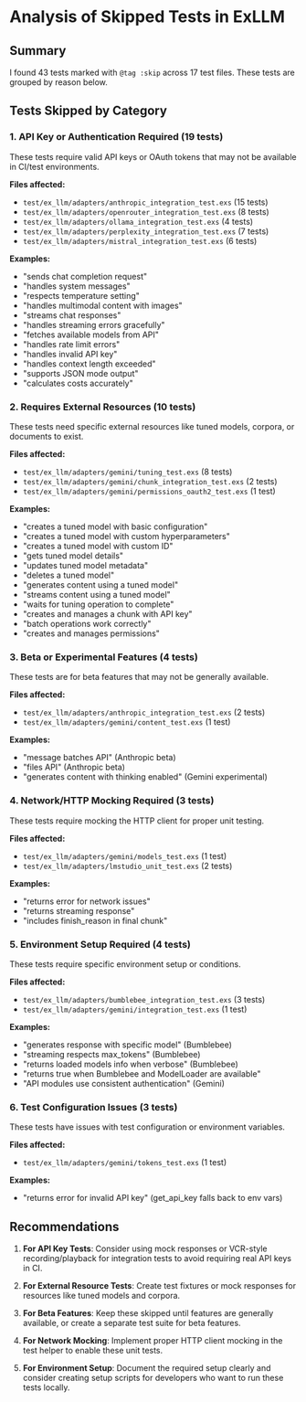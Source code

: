 # Analysis of Skipped Tests in ExLLM

## Summary

I found 43 tests marked with `@tag :skip` across 17 test files. These tests are grouped by reason below.

## Tests Skipped by Category

### 1. **API Key or Authentication Required** (19 tests)
These tests require valid API keys or OAuth tokens that may not be available in CI/test environments.

**Files affected:**
- `test/ex_llm/adapters/anthropic_integration_test.exs` (15 tests)
- `test/ex_llm/adapters/openrouter_integration_test.exs` (8 tests)
- `test/ex_llm/adapters/ollama_integration_test.exs` (4 tests)
- `test/ex_llm/adapters/perplexity_integration_test.exs` (7 tests)
- `test/ex_llm/adapters/mistral_integration_test.exs` (6 tests)

**Examples:**
- "sends chat completion request"
- "handles system messages"
- "respects temperature setting"
- "handles multimodal content with images"
- "streams chat responses"
- "handles streaming errors gracefully"
- "fetches available models from API"
- "handles rate limit errors"
- "handles invalid API key"
- "handles context length exceeded"
- "supports JSON mode output"
- "calculates costs accurately"

### 2. **Requires External Resources** (10 tests)
These tests need specific external resources like tuned models, corpora, or documents to exist.

**Files affected:**
- `test/ex_llm/adapters/gemini/tuning_test.exs` (8 tests)
- `test/ex_llm/adapters/gemini/chunk_integration_test.exs` (2 tests)
- `test/ex_llm/adapters/gemini/permissions_oauth2_test.exs` (1 test)

**Examples:**
- "creates a tuned model with basic configuration"
- "creates a tuned model with custom hyperparameters"
- "creates a tuned model with custom ID"
- "gets tuned model details"
- "updates tuned model metadata"
- "deletes a tuned model"
- "generates content using a tuned model"
- "streams content using a tuned model"
- "waits for tuning operation to complete"
- "creates and manages a chunk with API key"
- "batch operations work correctly"
- "creates and manages permissions"

### 3. **Beta or Experimental Features** (4 tests)
These tests are for beta features that may not be generally available.

**Files affected:**
- `test/ex_llm/adapters/anthropic_integration_test.exs` (2 tests)
- `test/ex_llm/adapters/gemini/content_test.exs` (1 test)

**Examples:**
- "message batches API" (Anthropic beta)
- "files API" (Anthropic beta)
- "generates content with thinking enabled" (Gemini experimental)

### 4. **Network/HTTP Mocking Required** (3 tests)
These tests require mocking the HTTP client for proper unit testing.

**Files affected:**
- `test/ex_llm/adapters/gemini/models_test.exs` (1 test)
- `test/ex_llm/adapters/lmstudio_unit_test.exs` (2 tests)

**Examples:**
- "returns error for network issues"
- "returns streaming response"
- "includes finish_reason in final chunk"

### 5. **Environment Setup Required** (4 tests)
These tests require specific environment setup or conditions.

**Files affected:**
- `test/ex_llm/adapters/bumblebee_integration_test.exs` (3 tests)
- `test/ex_llm/adapters/gemini/integration_test.exs` (1 test)

**Examples:**
- "generates response with specific model" (Bumblebee)
- "streaming respects max_tokens" (Bumblebee)
- "returns loaded models info when verbose" (Bumblebee)
- "returns true when Bumblebee and ModelLoader are available"
- "API modules use consistent authentication" (Gemini)

### 6. **Test Configuration Issues** (3 tests)
These tests have issues with test configuration or environment variables.

**Files affected:**
- `test/ex_llm/adapters/gemini/tokens_test.exs` (1 test)

**Examples:**
- "returns error for invalid API key" (get_api_key falls back to env vars)

## Recommendations

1. **For API Key Tests**: Consider using mock responses or VCR-style recording/playback for integration tests to avoid requiring real API keys in CI.

2. **For External Resource Tests**: Create test fixtures or mock responses for resources like tuned models and corpora.

3. **For Beta Features**: Keep these skipped until features are generally available, or create a separate test suite for beta features.

4. **For Network Mocking**: Implement proper HTTP client mocking in the test helper to enable these unit tests.

5. **For Environment Setup**: Document the required setup clearly and consider creating setup scripts for developers who want to run these tests locally.

